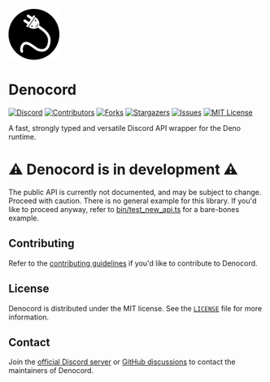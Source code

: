 ![Denocord logo](assets/Denocord_Circle_Small.png)
# Denocord
[![Discord][discord-shield]][discord-url]
[![Contributors][contributors-shield]][contributors-url]
[![Forks][forks-shield]][forks-url]
[![Stargazers][stars-shield]][stars-url]
[![Issues][issues-shield]][issues-url]
[![MIT License][license-shield]][license-url]

A fast, strongly typed and versatile Discord API wrapper for the Deno runtime.

# ⚠️ Denocord is in development ⚠️
The public API is currently not documented, and may be subject to change. Proceed with caution. There is no general example for this library. If you'd like to proceed anyway, refer to [bin/test_new_api.ts](./bin/test_new_api.ts) for a bare-bones example.

## Contributing

Refer to the [contributing guidelines](./CONTRIBUTING.md) if you'd like to contribute to Denocord.

## License

Denocord is distributed under the MIT license. See the [`LICENSE`](./LICENSE) file for more information.


## Contact
Join the [official Discord server][discord-url] or [GitHub discussions][gh-discussions] to contact the maintainers of Denocord.


[contributors-shield]: https://img.shields.io/github/contributors/Denocord/Denocord.svg?style=flat
[contributors-url]: https://github.com/Denocord/Denocord/graphs/contributors
[forks-shield]: https://img.shields.io/github/forks/Denocord/Denocord.svg?style=flat
[forks-url]: https://github.com/Denocord/Denocord/network/members
[stars-shield]: https://img.shields.io/github/stars/Denocord/Denocord.svg?style=flat
[stars-url]: https://github.com/Denocord/Denocord/stargazers
[issues-shield]: https://img.shields.io/github/issues/Denocord/Denocord.svg?style=flat
[issues-url]: https://github.com/Denocord/Denocord/issues
[license-shield]: https://img.shields.io/github/Denocord/zorbyte/Denocord.svg?style=flat
[license-url]: https://github.com/Denocord/Denocord/blob/master/LICENSE
[discord-url]: https://discord.gg/gS757SV
[discord-shield]: https://discordapp.com/api/guilds/616556458946854922/embed.png
[gh-discussions]: https://github.com/Denocord/Denocord/discussions
